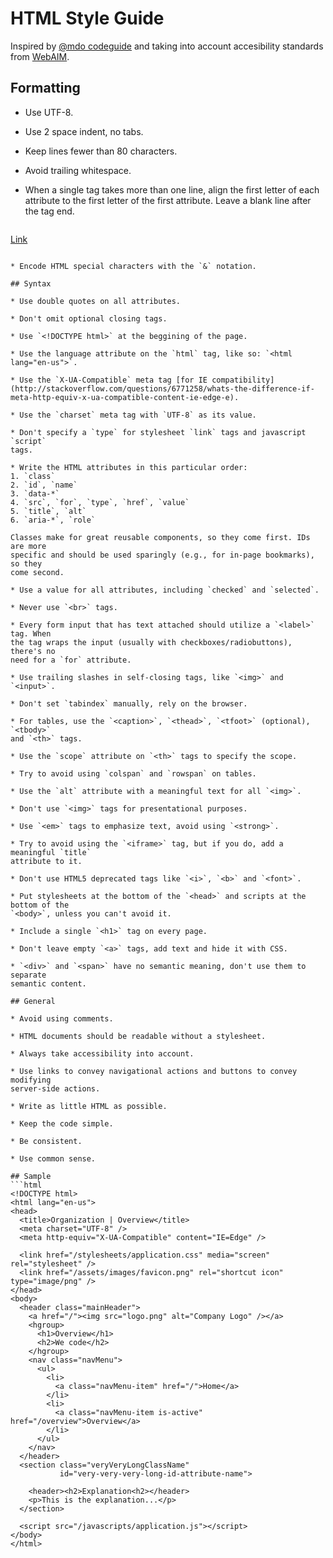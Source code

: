 # HTML Style Guide

Inspired by [@mdo codeguide](http://codeguide.co/#html) and taking into account
accesibility standards from [WebAIM](http://webaim.org/standards/508/checklist).

## Formatting

* Use UTF-8.

* Use 2 space indent, no tabs.

* Keep lines fewer than 80 characters.

* Avoid trailing whitespace.

* When a single tag takes more than one line, align the first letter of each
  attribute to the first letter of the first attribute. Leave a blank line after
  the tag end.
  ```html
<a class="verLongClassName"
   id="very-long-id-attribute"
   href="/very/long/path">

  Link
</a>
  ```

* Encode HTML special characters with the `&` notation.

## Syntax

* Use double quotes on all attributes.

* Don't omit optional closing tags.

* Use `<!DOCTYPE html>` at the beggining of the page.

* Use the language attribute on the `html` tag, like so: `<html lang="en-us">`.

* Use the `X-UA-Compatible` meta tag [for IE compatibility](http://stackoverflow.com/questions/6771258/whats-the-difference-if-meta-http-equiv-x-ua-compatible-content-ie-edge-e).

* Use the `charset` meta tag with `UTF-8` as its value.

* Don't specify a `type` for stylesheet `link` tags and javascript `script`
  tags.

* Write the HTML attributes in this particular order:
  1. `class`
  2. `id`, `name`
  3. `data-*`
  4. `src`, `for`, `type`, `href`, `value`
  5. `title`, `alt`
  6. `aria-*`, `role`

  Classes make for great reusable components, so they come first. IDs are more
  specific and should be used sparingly (e.g., for in-page bookmarks), so they
  come second.

* Use a value for all attributes, including `checked` and `selected`.

* Never use `<br>` tags.

* Every form input that has text attached should utilize a `<label>` tag. When
  the tag wraps the input (usually with checkboxes/radiobuttons), there's no
  need for a `for` attribute.

* Use trailing slashes in self-closing tags, like `<img>` and `<input>`.

* Don't set `tabindex` manually, rely on the browser.

* For tables, use the `<caption>`, `<thead>`, `<tfoot>` (optional), `<tbody>`
  and `<th>` tags.

* Use the `scope` attribute on `<th>` tags to specify the scope.

* Try to avoid using `colspan` and `rowspan` on tables.

* Use the `alt` attribute with a meaningful text for all `<img>`.

* Don't use `<img>` tags for presentational purposes.

* Use `<em>` tags to emphasize text, avoid using `<strong>`.

* Try to avoid using the `<iframe>` tag, but if you do, add a meaningful `title`
  attribute to it.

* Don't use HTML5 deprecated tags like `<i>`, `<b>` and `<font>`.

* Put stylesheets at the bottom of the `<head>` and scripts at the bottom of the
  `<body>`, unless you can't avoid it.

* Include a single `<h1>` tag on every page.

* Don't leave empty `<a>` tags, add text and hide it with CSS.

* `<div>` and `<span>` have no semantic meaning, don't use them to separate
  semantic content.

## General

* Avoid using comments.

* HTML documents should be readable without a stylesheet.

* Always take accessibility into account.

* Use links to convey navigational actions and buttons to convey modifying
  server-side actions.

* Write as little HTML as possible.

* Keep the code simple.

* Be consistent.

* Use common sense.

## Sample
```html
<!DOCTYPE html>
<html lang="en-us">
  <head>
    <title>Organization | Overview</title>
    <meta charset="UTF-8" />
    <meta http-equiv="X-UA-Compatible" content="IE=Edge" />

    <link href="/stylesheets/application.css" media="screen" rel="stylesheet" />
    <link href="/assets/images/favicon.png" rel="shortcut icon" type="image/png" />
  </head>
  <body>
    <header class="mainHeader">
      <a href="/"><img src="logo.png" alt="Company Logo" /></a>
      <hgroup>
        <h1>Overview</h1>
        <h2>We code</h2>
      </hgroup>
      <nav class="navMenu">
        <ul>
          <li>
            <a class="navMenu-item" href="/">Home</a>
          </li>
          <li>
            <a class="navMenu-item is-active" href="/overview">Overview</a>
          </li>
        </ul>
      </nav>
    </header>
    <section class="veryVeryLongClassName"
             id="very-very-very-long-id-attribute-name">

      <header><h2>Explanation<h2></header>
      <p>This is the explanation...</p>
    </section>

    <script src="/javascripts/application.js"></script>
  </body>
</html>
```
